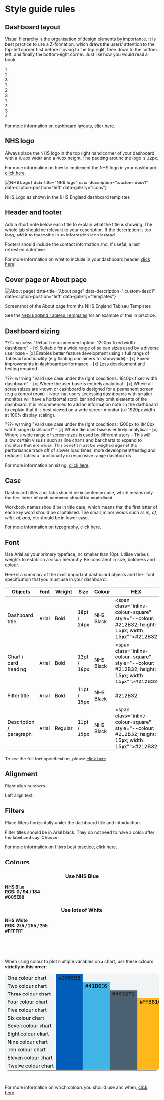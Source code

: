 # Style guide rules

## Dashboard layout

Visual Hierarchy is the organisation of design elements by importance. It is best practice to use a Z-formation, which draws the users' attention to the top-left corner first before moving to the top right, then down to the bottom left, and finally the bottom-right corner. Just like how you would read a book.

<div class="layout-container">
<!-- Z layout 1 -->
<div class="z1-container">
  <div class="layout-square arrow-right">1</div>
  <div class="layout-square arrow-diagonal">2</div>
  <div class="layout-square" style="grid-column: span 2 / span 2; width: 96%">3</div>
</div>
<!-- Z layout 2 -->
<div class="z2-container">
  <div class="layout-rect">1</div>
  <div class="layout-rect">2</div>
  <div class="layout-rect">3</div>
</div>
<!-- Z layout 3 -->
<div class="z1-container">
  <div class="layout-square arrow-right">1</div>
  <div class="layout-square arrow-diagonal">2</div>
  <div class="layout-square arrow-right">3</div>
  <div class="layout-square">4</div>
</div>
</div>

For more information on dashboard layouts, [click here](principles.md#visual-hierarchy).


## NHS logo

Always place the NHS logo in the top right hand corner of your dashboard with a 100px width and a 40px height. The padding around the logo is 32px. 

For more information on how to implement the NHS logo in your dashboard, [click here](icons.md#nhs-logo).

![NHS Logo](images/NHS_logo.png){ data-title="NHS logo" data-description=".custom-desc1" data-caption-position="left" data-gallery="icons"}
<div class="glightbox-desc custom-desc1">
NHS Logo as shown in the NHS England dashboard templates
</div>


## Header and footer

Add a short note below each title to explain what the title is showing. The whole tab should be relevant to your description. If the description is too long, add it to the tooltip in an information icon instead. 

Footers should include the contact information and, if useful, a last refreshed date/time.

For more information on what to include in your dashboard header, [click here](layout.md#header-section).


## Cover page or About page

![About page](images/templates_about_page.png){ data-title="About page" data-description=".custom-desc1" data-caption-position="left" data-gallery="templates"}
<div class="glightbox-desc custom-desc1">
Screenshot of the About page from the NHS England Tableau Templates
</div>

See the [NHS England Tableau Templates](https://tabanalytics.data.england.nhs.uk/t/Public/views/NHSEnglanddashboardtemplates-full/FAbout?%3Aembed=y&%3Aiid=2&%3AisGuestRedirectFromVizportal=y) for an example of this in practice. 


## Dashboard sizing


???+ success "Default recommended option: 1200px fixed width dashboard"
    - [x] Suitable for a wide range of screen sizes used by a diverse user base
    - [x] Enables better feature development using a full range of Tableau functionality (e.g floating containers for show/hide)
    - [x] Speed improvements in dashboard performance
    - [x] Less development and testing required

???- warning "Valid use case under the right conditions: 1840px fixed width dashboard"
    - [x] Where the user base is entirely analytical
    - [x] Where all screen sizes are known or dashboard is designed for a permanent screen (e.g a control room)
    - Note that users accessing dashboards with smaller monitors will have a horizontal scroll bar and may omit elements of the dashboard. It is recommended to add an information note on the dashboard to explain that it is best viewed on a wide screen monitor (i.e 1920px width at 100% display scaling).


???- warning "Valid use case under the right conditions: 1200px to 1840px width range dashboard"
    - [x] Where the user base is entirely analytical
    - [x] Where a wide range of screen sizes is used by different users
    - This will allow certain visuals such as line charts and bar charts to expand to monitors that are wider. This benefit must be weighed against the performance trade off of slower load times, more development/testing and reduced Tableau functionality in responsive range dashboards 

For more information on sizing, [click here](layout.md#dashboard-sizing-device-layouts).

## Case

Dashboard titles and Tabs should be in sentence case, which means only the first letter of each sentence should be capitalised. 

Workbook names should be in title case, which means that the first letter of each key word should be capitalised. The small, minor words such as *in, of, with, at, and,* etc should be in lower case.

For more information on typography, [click here](typography.md).


## Font

Use Arial as your primary typeface, no smaller than 10pt. Utilise various weights to establish a visual hierarchy. Be consistent in size, boldness and colour.

Here is a summary of the most important dashboard objects and their font specification that you must use in your dashboard:

| **Objects**                  | **Font** | **Weight** | **Size**    | **Colour**     | **HEX**      | **Alignment** |
|------------------------------|----------|------------|-------------|----------------|--------------|---------------|
| Dashboard title              | Arial    | Bold       | 18pt / 24px | NHS Black      | <span class="inline-container-pill" style="--colour: #212B32; background-color: white"><span class="inline-colour-square" style="--colour: #212B32; height: 15px; width: 15px""></span>#212B32</span>       | Left          |
| Chart / card heading                | Arial    | Bold       | 12pt / 16px | NHS Black      | <span class="inline-container-pill" style="--colour: #212B32; background-color: white"><span class="inline-colour-square" style="--colour: #212B32; height: 15px; width: 15px""></span>#212B32</span>       | Left          |
| Filter title                 | Arial    | Bold    | 11pt / 15px | NHS Black     | <span class="inline-container-pill" style="--colour: #212B32; background-color: white"><span class="inline-colour-square" style="--colour: #212B32; height: 15px; width: 15px"></span>#212B32</span>       | Left          |
| Description / paragraph      | Arial    | Regular    | 11pt / 15px | NHS Black     | <span class="inline-container-pill" style="--colour: #212B32; background-color: white"><span class="inline-colour-square" style="--colour: #212B32; height: 15px; width: 15px""></span>#212B32</span>       | Left          |


To see the full font specification, please [click here](typography.md#font-specification).

## Alignment

Right align numbers.

Left align text.


## Filters

Place filters horizontally under the dashboard title and introduction.

Filter titles should be in Arial black. They do not need to have a colon after the label and say 'Choose'.

For more information on filters best practice, [click here](filters.md).


## Colours

<div class="colour-grid">
<div class="colour-div">
<h3 style="display: flex; justify-content: center; align-items: center;">Use NHS Blue</h3>
<div class="colour-circle" style="--colour: #005eb8;"></div>
<div class="colour-circle-text">
<div><b>NHS Blue</b></div>
<div><b>RGB: 0 / 94 / 184</b></div>
<div><b>#005EB8</b></div>
</div>
</div>

<div class="colour-div">
<h3 style="display: flex; justify-content: center; align-items: center;">Use lots of White</h3>
<div class="colour-circle" style="--colour: #FFFFFF;"></div>
<div class="colour-circle-text">
<div><b>NHS White</b></div>
<div><b>RGB: 255 / 255 / 255</b></div>
<div><b>#FFFFFF</b></div>
</div>
</div>
</div>
<br><br>
<br><br>

When using colour to plot multiple variables on a chart, use these colours **strictly in this order**:
<br>

<style>
td {
    font-weight: 500;
    font-size: medium;
    margin: 0px;

}
</style>

<table style="border-radius: 10px; background-color: #f0f4f5;">
  <colgroup>
    <col style="background-color:#f0f4f5; width: 10%;">
    <col style="background-color:#005EB8; width: 7.5%;">
    <col style="background-color:#41B6E6; width: 7.5%;">
    <col style="background-color:#4C6272; width: 7.5%;">
    <col style="background-color:#FfB81C; width: 7.5%;">
    <col style="background-color:#AE2573; width: 7.5%;">
    <col style="background-color:#00A499; width: 7.5%;">
    <col style="background-color:#E317AA; width: 7.5%;">
    <col style="background-color:#007F3B; width: 7.5%;">
    <col style="background-color:#9A6324; width: 7.5%;">
    <col style="background-color:#78BE20; width: 7.5%;">
    <col style="background-color:#ED4F00; width: 7.5%;">
    <col style="background-color:#880FB8; width: 7.5%;">
  </colgroup>
<tbody>
  <tr>
    <td NOWRAP>One colour chart</td>
    <td class="table-font">#005EB8</td>
  </tr>
  <tr>
    <td NOWRAP>Two colour chart</td>
    <td></td>
    <td class="table-font" style="color: black">#41B6E6</td>
  </tr>
  <tr>
    <td NOWRAP>Three colour chart</td>
    <td></td>
    <td></td>
    <td class="table-font">#4C6272</td>
  </tr>
  <tr>
    <td NOWRAP>Four colour chart</td>
    <td></td>
    <td></td>
    <td></td>
    <td class="table-font" style="color: black">#FFB81C</td>
  </tr>
  <tr>
    <td NOWRAP>Five colour chart</td>
    <td></td>
    <td></td>
    <td></td>
    <td></td>
    <td class="table-font">#AE2573</td>
  </tr>
  <tr>
    <td NOWRAP>Six colour chart</td>
    <td></td>
    <td></td>
    <td></td>
    <td></td>
    <td></td>
    <td class="table-font">#00A499</td>
  </tr>
   <tr>
    <td NOWRAP>Seven colour chart</td>
    <td></td>
    <td></td>
    <td></td>
    <td></td>
    <td></td>
    <td></td>
    <td class="table-font">#E317AA</td>
  </tr>
  <tr>
    <td NOWRAP>Eight colour chart</td>
    <td></td>
    <td></td>
    <td></td>
    <td></td>
    <td></td>
    <td></td>
    <td></td>
    <td class="table-font">#007F3B</td>
  </tr>
  <tr>
    <td NOWRAP>Nine colour chart</td>
    <td></td>
    <td></td>
    <td></td>
    <td></td>
    <td></td>
    <td></td>
    <td></td>
    <td></td>
    <td class="table-font">#9A6324</td>
  </tr>
  <tr>
    <td NOWRAP>Ten colour chart</td>
    <td></td>
    <td></td>
    <td></td>
    <td></td>
    <td></td>
    <td></td>
    <td></td>
    <td></td>
    <td></td>
    <td class="table-font">#78BE20</td>
  </tr>
  <tr>
    <td NOWRAP>Eleven colour chart</td>
    <td></td>
    <td></td>
    <td></td>
    <td></td>
    <td></td>
    <td></td>
    <td></td>
    <td></td>
    <td></td>
    <td></td>
    <td class="table-font">#ED4F00</td>
  </tr>
  <tr>
    <td NOWRAP>Twelve colour chart</td>
    <td></td>
    <td></td>
    <td></td>
    <td></td>
    <td></td>
    <td></td>
    <td></td>
    <td></td>
    <td></td>
    <td></td>
    <td></td>
    <td class="table-font">#880FB8</td>
  </tr>
  </tbody>
</table>
<br>

For more information on which colours you should use and when, [click here](colours.md).